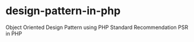# design-pattern-in-php
Object Oriented Design Pattern using PHP Standard Recommendation PSR in PHP
